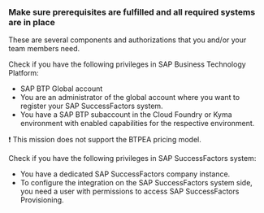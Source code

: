 ### Make sure prerequisites are fulfilled and all required systems are in place


These are several components and authorizations that you and/or your team members need.

Check if you have the following privileges in SAP Business Technology Platform:

* SAP BTP Global account
* You are an administrator of the global account where you want to register your SAP SuccessFactors system.
* You have a SAP BTP subaccount in the Cloud Foundry or Kyma environment with enabled capabilities for the respective environment.

:exclamation: This mission does not support the BTPEA pricing model.

Check if you have the following privileges in SAP SuccessFactors system:

* You have a dedicated SAP SuccessFactors company instance.
* To configure the integration on the SAP SuccessFactors system side, you need a user with permissions to access SAP SuccessFactors Provisioning.

